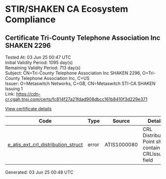 # STIR/SHAKEN CA Ecosystem Compliance

## Certificate Tri-County Telephone Association Inc SHAKEN 2296

Tested At: 03 Jun 25 00:47 UTC\
Initial Validity Period: 1095 day(s)\
Remaining Validity Period: 713 day(s)\
Subject: CN=Tri-County Telephone Association Inc SHAKEN 2296, O=Tri-County Telephone Association Inc, C=US\
Issuer: O=Metaswitch Networks, C=GB, CN=Metaswitch STI-CA SHAKEN Issuing 1\
Link: https://cdn-cr.cgah.tnsi.com/certs/fc814f27a21fdad908dbcc161b8410f3d229e371

[View certificate details](https://x509.io/?cert=MIICqTCCAk%2BgAwIBAgIQcoVHBfotW2Am2ep09Iy8vDAKBggqhkjOPQQDAjBYMSswKQYDVQQDDCJNZXRhc3dpdGNoIFNUSS1DQSBTSEFLRU4gSXNzdWluZyAxMQswCQYDVQQGEwJHQjEcMBoGA1UECgwTTWV0YXN3aXRjaCBOZXR3b3JrczAeFw0yNDA1MTYxNjUwNDFaFw0yNzA1MTYxNjUwNDFaMHcxCzAJBgNVBAYTAlVTMS0wKwYDVQQKDCRUcmktQ291bnR5IFRlbGVwaG9uZSBBc3NvY2lhdGlvbiBJbmMxOTA3BgNVBAMMMFRyaS1Db3VudHkgVGVsZXBob25lIEFzc29jaWF0aW9uIEluYyBTSEFLRU4gMjI5NjBZMBMGByqGSM49AgEGCCqGSM49AwEHA0IABJDJ4xxnNMJNz0Akhb7evvav651E85f%2Bh1p30LtGC95oKiGNlMh7K4h9tkhVeAjBBCjhOp8Z8JsD41GLELTEwUKjgdswgdgwDAYDVR0TAQH%2FBAIwADAOBgNVHQ8BAf8EBAMCB4AwFgYIKwYBBQUHARoECjAIoAYWBDIyOTYwRwYDVR0fBEAwPjA8oDqgOIY2aHR0cHM6Ly9hdXRoZW50aWNhdGUtYXBpLmljb25lY3Rpdi5jb20vZG93bmxvYWQvdjEvY3JsMBcGA1UdIAQQMA4wDAYKYIZIAYb%2FCQEBBDAdBgNVHQ4EFgQU2%2FZ8QYOEZPEAsXGStlrSCsHAlbEwHwYDVR0jBBgwFoAUzR6nABAQ2jIdaRo51dJGCyw8h9YwCgYIKoZIzj0EAwIDSAAwRQIgKl2sfqTDa5Eh4pyhiB5mf9XLAzImhtj5wnfPZToYK5QCIQCZD9Wvgcbdjd2V%2Fzn6sK7ueTJDXa3Muu8sqlLbhKdZCA%3D%3D)

| Code | Type | Source | Details |
|------|------|--------|---------|
| [e_atis_ext_crl_distribution_struct](../../ISSUES/e_atis_ext_crl_distribution_struct/README.md) | error | ATIS1000080 | CRL Distribution Point shall contain a CRLIssuer field |


Generated: 03 Jun 25 00:48 UTC